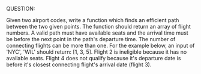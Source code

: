 QUESTION:

Given two airport codes, write a function which finds an efficient path between the two given points. The function should return an array of flight numbers.
A valid path must have available seats and the arrival time must be before the next point in the path's departure time. The number of connecting flights can be more than one.
For the example below, an input of 'NYC', 'WIL' should return: [1, 3, 5]. Flight 2 is ineligible because it has no available seats. Flight 4 does not qualify because it's departure date is before it's closest connecting flight's arrival date (flight 3).
